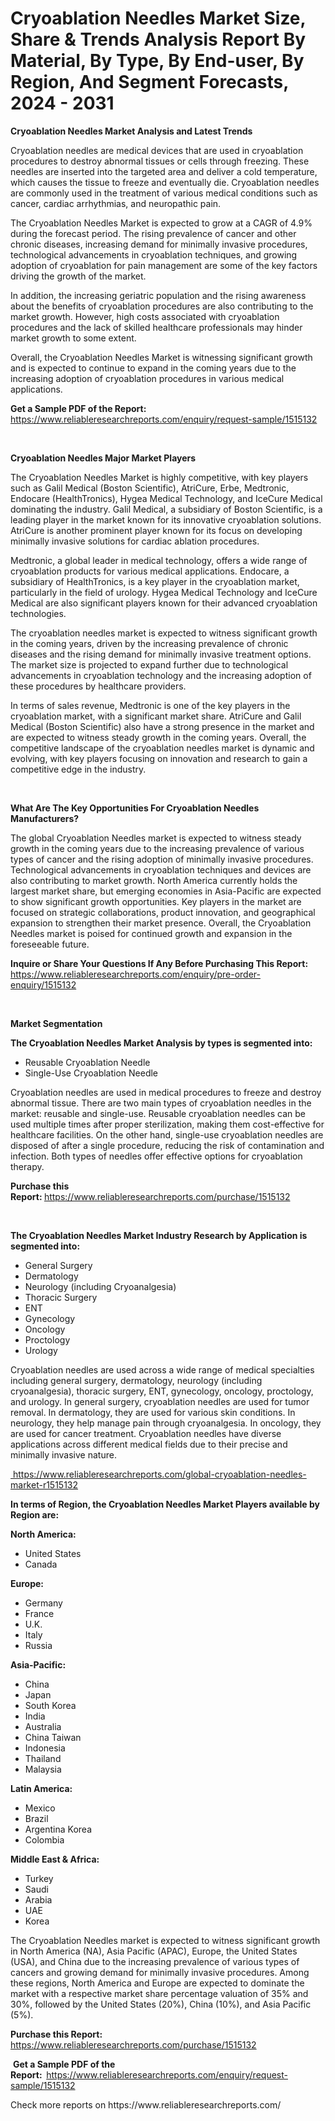<p><h1>Cryoablation Needles Market Size, Share & Trends Analysis Report By Material, By Type, By End-user, By Region, And Segment Forecasts, 2024 - 2031</h1></p><p><strong>Cryoablation Needles Market Analysis and Latest Trends</strong></p>
<p><p>Cryoablation needles are medical devices that are used in cryoablation procedures to destroy abnormal tissues or cells through freezing. These needles are inserted into the targeted area and deliver a cold temperature, which causes the tissue to freeze and eventually die. Cryoablation needles are commonly used in the treatment of various medical conditions such as cancer, cardiac arrhythmias, and neuropathic pain.</p><p>The Cryoablation Needles Market is expected to grow at a CAGR of 4.9% during the forecast period. The rising prevalence of cancer and other chronic diseases, increasing demand for minimally invasive procedures, technological advancements in cryoablation techniques, and growing adoption of cryoablation for pain management are some of the key factors driving the growth of the market.</p><p>In addition, the increasing geriatric population and the rising awareness about the benefits of cryoablation procedures are also contributing to the market growth. However, high costs associated with cryoablation procedures and the lack of skilled healthcare professionals may hinder market growth to some extent.</p><p>Overall, the Cryoablation Needles Market is witnessing significant growth and is expected to continue to expand in the coming years due to the increasing adoption of cryoablation procedures in various medical applications.</p></p>
<p><strong>Get a Sample PDF of the Report:&nbsp;</strong> <a href="https://www.reliableresearchreports.com/enquiry/request-sample/1515132">https://www.reliableresearchreports.com/enquiry/request-sample/1515132</a></p>
<p>&nbsp;</p>
<p><strong>Cryoablation Needles Major Market Players</strong></p>
<p><p>The Cryoablation Needles Market is highly competitive, with key players such as Galil Medical (Boston Scientific), AtriCure, Erbe, Medtronic, Endocare (HealthTronics), Hygea Medical Technology, and IceCure Medical dominating the industry. Galil Medical, a subsidiary of Boston Scientific, is a leading player in the market known for its innovative cryoablation solutions. AtriCure is another prominent player known for its focus on developing minimally invasive solutions for cardiac ablation procedures.</p><p>Medtronic, a global leader in medical technology, offers a wide range of cryoablation products for various medical applications. Endocare, a subsidiary of HealthTronics, is a key player in the cryoablation market, particularly in the field of urology. Hygea Medical Technology and IceCure Medical are also significant players known for their advanced cryoablation technologies.</p><p>The cryoablation needles market is expected to witness significant growth in the coming years, driven by the increasing prevalence of chronic diseases and the rising demand for minimally invasive treatment options. The market size is projected to expand further due to technological advancements in cryoablation technology and the increasing adoption of these procedures by healthcare providers.</p><p>In terms of sales revenue, Medtronic is one of the key players in the cryoablation market, with a significant market share. AtriCure and Galil Medical (Boston Scientific) also have a strong presence in the market and are expected to witness steady growth in the coming years. Overall, the competitive landscape of the cryoablation needles market is dynamic and evolving, with key players focusing on innovation and research to gain a competitive edge in the industry.</p></p>
<p>&nbsp;</p>
<p><strong>What Are The Key Opportunities For Cryoablation Needles Manufacturers?</strong></p>
<p><p>The global Cryoablation Needles market is expected to witness steady growth in the coming years due to the increasing prevalence of various types of cancer and the rising adoption of minimally invasive procedures. Technological advancements in cryoablation techniques and devices are also contributing to market growth. North America currently holds the largest market share, but emerging economies in Asia-Pacific are expected to show significant growth opportunities. Key players in the market are focused on strategic collaborations, product innovation, and geographical expansion to strengthen their market presence. Overall, the Cryoablation Needles market is poised for continued growth and expansion in the foreseeable future.</p></p>
<p><strong>Inquire or Share Your Questions If Any Before Purchasing This Report:</strong> <a href="https://www.reliableresearchreports.com/enquiry/pre-order-enquiry/1515132">https://www.reliableresearchreports.com/enquiry/pre-order-enquiry/1515132</a></p>
<p>&nbsp;</p>
<p><strong>Market Segmentation</strong></p>
<p><strong>The Cryoablation Needles Market Analysis by types is segmented into:</strong></p>
<p><ul><li>Reusable Cryoablation Needle</li><li>Single-Use Cryoablation Needle</li></ul></p>
<p><p>Cryoablation needles are used in medical procedures to freeze and destroy abnormal tissue. There are two main types of cryoablation needles in the market: reusable and single-use. Reusable cryoablation needles can be used multiple times after proper sterilization, making them cost-effective for healthcare facilities. On the other hand, single-use cryoablation needles are disposed of after a single procedure, reducing the risk of contamination and infection. Both types of needles offer effective options for cryoablation therapy.</p></p>
<p><strong>Purchase this Report:&nbsp;</strong><a href="https://www.reliableresearchreports.com/purchase/1515132">https://www.reliableresearchreports.com/purchase/1515132</a></p>
<p>&nbsp;</p>
<p><strong>The Cryoablation Needles Market Industry Research by Application is segmented into:</strong></p>
<p><ul><li>General Surgery</li><li>Dermatology</li><li>Neurology (including Cryoanalgesia)</li><li>Thoracic Surgery</li><li>ENT</li><li>Gynecology</li><li>Oncology</li><li>Proctology</li><li>Urology</li></ul></p>
<p><p>Cryoablation needles are used across a wide range of medical specialties including general surgery, dermatology, neurology (including cryoanalgesia), thoracic surgery, ENT, gynecology, oncology, proctology, and urology. In general surgery, cryoablation needles are used for tumor removal. In dermatology, they are used for various skin conditions. In neurology, they help manage pain through cryoanalgesia. In oncology, they are used for cancer treatment. Cryoablation needles have diverse applications across different medical fields due to their precise and minimally invasive nature.</p></p>
<p><a href="https://www.reliableresearchreports.com/global-cryoablation-needles-market-r1515132">&nbsp;https://www.reliableresearchreports.com/global-cryoablation-needles-market-r1515132</a></p>
<p><strong>In terms of Region, the Cryoablation Needles Market Players available by Region are:</strong></p>
<p>
    <p> <strong> North America: </strong>
        <ul>
            <li>United States</li>
            <li>Canada</li>
        </ul>
        </p> 
    <p> <strong> Europe: </strong>
        <ul>
            <li>Germany</li>
            <li>France</li>
            <li>U.K.</li>
            <li>Italy</li>
            <li>Russia</li>
        </ul>
        </p> 
    <p> <strong> Asia-Pacific: </strong>
        <ul>
            <li>China</li>
            <li>Japan</li>
            <li>South Korea</li>
            <li>India</li>
            <li>Australia</li>
            <li>China Taiwan</li>
            <li>Indonesia</li>
            <li>Thailand</li>
            <li>Malaysia</li>
        </ul>
        </p> 
    <p> <strong> Latin America: </strong>
        <ul>
            <li>Mexico</li>
            <li>Brazil</li>
            <li>Argentina Korea</li>
            <li>Colombia</li>
        </ul>
        </p> 
    <p> <strong> Middle East & Africa: </strong>
        <ul>
            <li>Turkey</li>
            <li>Saudi</li>
            <li>Arabia</li>
            <li>UAE</li>
            <li>Korea</li>
        </ul>
    </p>
    </p>
<p><p>The Cryoablation Needles market is expected to witness significant growth in North America (NA), Asia Pacific (APAC), Europe, the United States (USA), and China due to the increasing prevalence of various types of cancers and growing demand for minimally invasive procedures. Among these regions, North America and Europe are expected to dominate the market with a respective market share percentage valuation of 35% and 30%, followed by the United States (20%), China (10%), and Asia Pacific (5%).</p></p>
<p><strong>Purchase this Report: </strong><a href="https://www.reliableresearchreports.com/purchase/1515132">https://www.reliableresearchreports.com/purchase/1515132</a></p>
<p>&nbsp;<strong>Get a Sample PDF of the Report:&nbsp;&nbsp;</strong><a href="https://www.reliableresearchreports.com/enquiry/request-sample/1515132">https://www.reliableresearchreports.com/enquiry/request-sample/1515132</a></p>
<p><strong></strong></p>
<p>Check more reports on https://www.reliableresearchreports.com/</p>